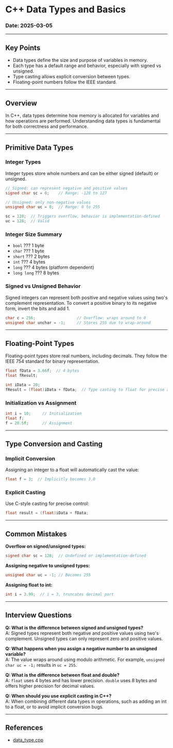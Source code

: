 ﻿# C++ Data Types and Basics

### Date: 2025-03-05

---

## Key Points

- Data types define the size and purpose of variables in memory.
- Each type has a default range and behavior, especially with signed vs unsigned.
- Type casting allows explicit conversion between types.
- Floating-point numbers follow the IEEE standard.

---

## Overview

In C++, data types determine how memory is allocated for variables and how operations are performed. Understanding data types is fundamental for both correctness and performance.

---

## Primitive Data Types

### Integer Types

Integer types store whole numbers and can be either signed (default) or unsigned.

```cpp
// Signed: can represent negative and positive values
signed char sc = 0;    // Range: -128 to 127

// Unsigned: only non-negative values
unsigned char uc = 0;  // Range: 0 to 255

sc = 128;  // Triggers overflow, behavior is implementation-defined
uc = 128;  // Valid
```

### Integer Size Summary

- `bool` ??? 1 byte
- `char` ??? 1 byte
- `short` ??? 2 bytes
- `int` ??? 4 bytes
- `long` ??? 4 bytes (platform dependent)
- `long long` ??? 8 bytes

### Signed vs Unsigned Behavior

Signed integers can represent both positive and negative values using two's complement representation. To convert a positive binary to its negative form, invert the bits and add 1.

```cpp
char c = 256;                  // Overflow: wraps around to 0
unsigned char unchar = -1;     // Stores 255 due to wrap-around
```

---

## Floating-Point Types

Floating-point types store real numbers, including decimals. They follow the IEEE 754 standard for binary representation.

```cpp
float fData = 3.66f;  // 4 bytes
float fResult;

int iData = 20;
fResult = (float)iData + fData;  // Type casting to float for precise addition
```

### Initialization vs Assignment

```cpp
int i = 10;     // Initialization
float f;
f = 20.5f;      // Assignment
```

---

## Type Conversion and Casting

### Implicit Conversion

Assigning an integer to a float will automatically cast the value:

```cpp
float f = 3;  // Implicitly becomes 3.0
```

### Explicit Casting

Use C-style casting for precise control:

```cpp
float result = (float)iData + fData;
```

---

## Common Mistakes

**Overflow on signed/unsigned types:**
```cpp
signed char sc = 128;  // Undefined or implementation-defined
```

**Assigning negative to unsigned types:**
```cpp
unsigned char uc = -1; // Becomes 255
```

**Assigning float to int:**
```cpp
int i = 3.99;  // i = 3, truncates decimal part
```

---

## Interview Questions

**Q: What is the difference between signed and unsigned types?**  
A: Signed types represent both negative and positive values using two's complement. Unsigned types can only represent zero and positive values.

**Q: What happens when you assign a negative number to an unsigned variable?**  
A: The value wraps around using modulo arithmetic. For example, `unsigned char uc = -1;` results in `uc = 255`.

**Q: What is the difference between float and double?**  
A: `float` uses 4 bytes and has lower precision. `double` uses 8 bytes and offers higher precision for decimal values.

**Q: When should you use explicit casting in C++?**  
A: When combining different data types in operations, such as adding an int to a float, or to avoid implicit conversion bugs.

---

## References

- [data_type.cpp](codes/data_type.cpp)

